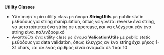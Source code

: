 **Utility Classes**  

- Υλοποιήστε μία utility class με όνομα **StringUtils** με public static μεθόδους για string
manipulation, όπως να γίνεται reverse ένα string, να μετατρέπεται ένα string σε uppercase,
και να ελέγχεται εάν ένα string είναι παλινδρομικό
- Αναπτύξτε ένα utility class με όνομα **ValidationUtils** με public static μεθόδους για
data validation, όπως έλεγχος αν ένα string έχει μήκος 1-31 chars, και αν ένας αριθμός είναι
ανάμεσα σε 1 και 10